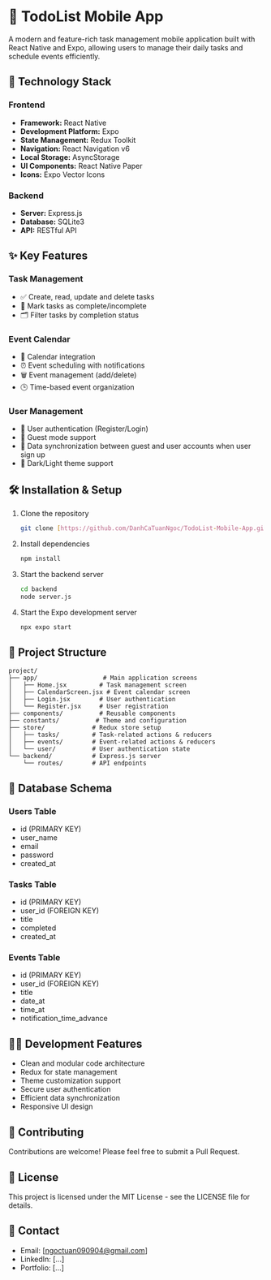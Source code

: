 # 📱 TodoList Mobile App

A modern and feature-rich task management mobile application built with React Native and Expo, allowing users to manage their daily tasks and schedule events efficiently.

## 🚀 Technology Stack

### Frontend

-  **Framework:** React Native
-  **Development Platform:** Expo
-  **State Management:** Redux Toolkit
-  **Navigation:** React Navigation v6
-  **Local Storage:** AsyncStorage
-  **UI Components:** React Native Paper
-  **Icons:** Expo Vector Icons

### Backend

-  **Server:** Express.js
-  **Database:** SQLite3
-  **API:** RESTful API

## ✨ Key Features

### Task Management

-  ✅ Create, read, update and delete tasks
-  🔄 Mark tasks as complete/incomplete
-  🗂️ Filter tasks by completion status

### Event Calendar

-  📅 Calendar integration
-  ⏰ Event scheduling with notifications
-  🗑️ Event management (add/delete)
-  🕒 Time-based event organization

### User Management

-  👤 User authentication (Register/Login)
-  👻 Guest mode support
-  🔄 Data synchronization between guest and user accounts when user sign up
-  🌙 Dark/Light theme support

## 🛠️ Installation & Setup

1. Clone the repository

   ```bash
   git clone [https://github.com/DanhCaTuanNgoc/TodoList-Mobile-App.git]
   ```

2. Install dependencies

   ```bash
   npm install
   ```

3. Start the backend server

   ```bash
   cd backend
   node server.js
   ```

4. Start the Expo development server
   ```bash
   npx expo start
   ```

## 📱 Project Structure

```
project/
├── app/                  # Main application screens
│   ├── Home.jsx         # Task management screen
│   ├── CalendarScreen.jsx # Event calendar screen
│   ├── Login.jsx        # User authentication
│   └── Register.jsx     # User registration
├── components/          # Reusable components
├── constants/          # Theme and configuration
├── store/             # Redux store setup
│   ├── tasks/         # Task-related actions & reducers
│   ├── events/        # Event-related actions & reducers
│   └── user/          # User authentication state
└── backend/           # Express.js server
    └── routes/        # API endpoints
```

## 🔐 Database Schema

### Users Table

-  id (PRIMARY KEY)
-  user_name
-  email
-  password
-  created_at

### Tasks Table

-  id (PRIMARY KEY)
-  user_id (FOREIGN KEY)
-  title
-  completed
-  created_at

### Events Table

-  id (PRIMARY KEY)
-  user_id (FOREIGN KEY)
-  title
-  date_at
-  time_at
-  notification_time_advance

## 👨‍💻 Development Features

-  Clean and modular code architecture
-  Redux for state management
-  Theme customization support
-  Secure user authentication
-  Efficient data synchronization
-  Responsive UI design

## 🤝 Contributing

Contributions are welcome! Please feel free to submit a Pull Request.

## 📝 License

This project is licensed under the MIT License - see the LICENSE file for details.

## 📧 Contact

-  Email: [ngoctuan090904@gmail.com]
-  LinkedIn: [...]
-  Portfolio: [...]
